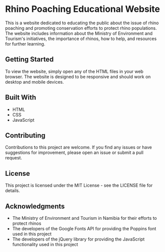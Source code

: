 # Rhino Poaching Educational Website

This is a website dedicated to educating the public about the issue of rhino poaching and promoting conservation efforts to protect rhino populations. The website includes information about the Ministry of Environment and Tourism's initiatives, the importance of rhinos, how to help, and resources for further learning.

## Getting Started

To view the website, simply open any of the HTML files in your web browser. The website is designed to be responsive and should work on desktop and mobile devices.

## Built With

- HTML
- CSS
- JavaScript

## Contributing

Contributions to this project are welcome. If you find any issues or have suggestions for improvement, please open an issue or submit a pull request.

## License

This project is licensed under the MIT License - see the LICENSE file for details.

## Acknowledgments

- The Ministry of Environment and Tourism in Namibia for their efforts to protect rhinos
- The developers of the Google Fonts API for providing the Poppins font used in this project
- The developers of the jQuery library for providing the JavaScript functionality used in this project
